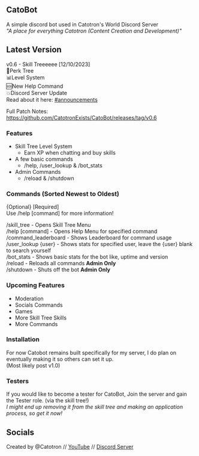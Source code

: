 ## CatoBot
A simple discord bot used in Catotron's World Discord Server\
_"A place for everything Catotron (Content Creation and Development)"_

## Latest Version
v0.6 - Skill Treeeeee [12/10/2023]\
🌳Perk Tree\
📊Level System\
🆘New Help Command\
💥Discord Server Update\
Read about it here: [#announcements](https://discord.com/channels/739608667594162206/739609803365810176/1161435227793670215)

Full Patch Notes: https://github.com/CatotronExists/CatoBot/releases/tag/v0.6

### Features
- Skill Tree Level System
    - Earn XP when chatting and buy skills
- A few basic commands
    - /help, /user_lookup & /bot_stats
- Admin Commands
    - /reload & /shutdown

### Commands (Sorted Newest to Oldest)
{Optional} [Required]\
Use /help [command] for more information!

/skill_tree - Opens Skill Tree Menu\
/help [command] - Opens Help Menu for specified command\
/command_leaderboard - Shows Leaderboard for command usage\
/user_lookup {user} - Shows stats for specified user, leave the {user} blank to search yourself\
/bot_stats - Shows basic stats for the bot like, uptime and version\
/reload - Reloads all commands **Admin Only**\
/shutdown - Shuts off the bot **Admin Only**

### Upcoming Features
- Moderation
- Socials Commands
- Games
- More Skill Tree Skills
- More Commands

### Installation
For now Catobot remains built specifically for my server, I do plan on eventually making it so others can set it up.\
(Most likely post v1.0)

### Testers
If you would like to become a tester for CatoBot, Join the server and gain the Tester role. (via the skill tree!)\
_I might end up removing it from the skill tree and making an application process, so get it now!_

## Socials
Created by @Catotron // [YouTube](youtube.com/@catotron) // [Discord Server](discord.gg/vxZnsy2)
